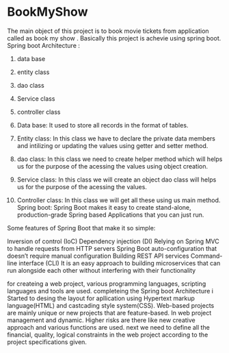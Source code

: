 # BookMyShow

The main object of this project  is to book movie tickets from application called as book my show .
Basically this project is achevie using spring boot.
Spring boot Architecture :
1. data base
2. entity class
3. dao class
4. Service class
5. controller class

1. Data base:
It used to store all records in the format of tables.
2. Entity class:
In this class we have to declare the private data members and intilizing or updating the values using getter and setter method.
3. dao class: 
In this class we need to create helper method which will helps us for the purpose of the acessing the values using object creation.
4. Service class:
In this class we will create an object dao class will helps us for the purpose of the acessing the values.
5. Controller class:
In this class we will get all these using us main method.
Spring boot:
Spring Boot makes it easy to create stand-alone, production-grade Spring based Applications that you can just run.

Some features of Spring Boot that make it so simple:

Inversion of control (IoC)
Dependency injection (DI)
Relying on Spring MVC to handle requests from HTTP servers
Spring Boot auto-configuration that doesn’t require manual configuration
Building REST API services
Command-line interface (CLI)
It is an easy approach to building microservices that can run alongside each other without interfering with their functionality


for createing  a web project, various programming languages, scripting languages and tools are used.
completeing the  Spring boot Architecture  i Started to desing the layout for apllication using Hypertext markup language(HTML) and castcading style system(CSS).
Web-based projects are mainly unique or new projects that are feature-based. In web project management and dynamic.
Higher risks are there like new creative approach and various functions are used. 
next we need to  define all the financial, quality, logical constraints in the web project according to the project specifications given.